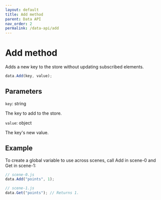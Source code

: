 ```yaml
---
layout: default
title: Add method
parent: Data API
nav_order: 2
permalink: /data-api/add
---
```


# Add method

Adds a new key to the store without updating subscribed elements.

```js
data.Add(key, value);
```

## Parameters

`key`: string

The key to add to the store.

`value`: object

The key's new value.

## Example

To create a global variable to use across scenes, call Add in scene-0 and Get in scene-1:

```js
// scene-0.js
data.Add("points", 1);

// scene-1.js
data.Get("points"); // Returns 1.
```